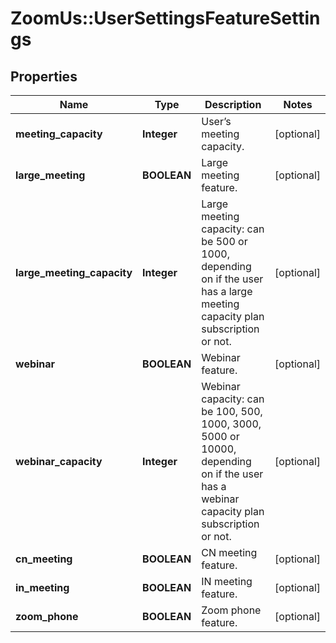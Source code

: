 # ZoomUs::UserSettingsFeatureSettings

## Properties
Name | Type | Description | Notes
------------ | ------------- | ------------- | -------------
**meeting_capacity** | **Integer** | User’s meeting capacity. | [optional] 
**large_meeting** | **BOOLEAN** | Large meeting feature. | [optional] 
**large_meeting_capacity** | **Integer** | Large meeting capacity: can be 500 or 1000, depending on if the user has a large meeting capacity plan subscription or not. | [optional] 
**webinar** | **BOOLEAN** | Webinar feature. | [optional] 
**webinar_capacity** | **Integer** | Webinar capacity: can be 100, 500, 1000, 3000, 5000 or 10000, depending on if the user has a webinar capacity plan subscription or not. | [optional] 
**cn_meeting** | **BOOLEAN** | CN meeting feature. | [optional] 
**in_meeting** | **BOOLEAN** | IN meeting feature. | [optional] 
**zoom_phone** | **BOOLEAN** | Zoom phone feature. | [optional] 


